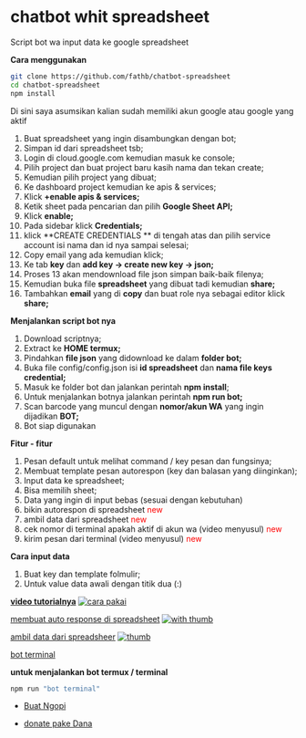 # chatbot whit spreadsheet

Script bot wa input data ke google spreadsheet

**Cara menggunakan**


```bash
git clone https://github.com/fathb/chatbot-spreadsheet
cd chatbot-spreadsheet
npm install
```

Di sini saya asumsikan kalian sudah memiliki akun google atau google yang aktif



1. Buat spreadsheet yang ingin disambungkan dengan bot;
2. Simpan id dari spreadsheet tsb;
3. Login di cloud.google.com kemudian masuk ke console;
4. Pilih project dan buat project baru kasih nama dan tekan create;
5. Kemudian pilih project yang dibuat;
6. Ke dashboard project kemudian ke apis & services;
7. Klick **+enable apis & services;**
8. Ketik sheet pada pencarian dan pilih **Google Sheet API;**
9. Klick **enable;**
10. Pada sidebar klick **Credentials;**
11. klick **CREATE CREDENTIALS ** di tengah atas dan pilih service account isi nama dan id nya sampai selesai;
12. Copy email yang ada kemudian klick;
13. Ke tab **key** dan **add key -> create new key -> json;**
14. Proses 13 akan mendownload file json simpan baik-baik filenya;
15. Kemudian buka file **spreadsheet** yang dibuat tadi kemudian **share;**
16. Tambahkan **email** yang di **copy** dan buat role nya sebagai editor klick **share;**

**Menjalankan script bot nya**



1. Download scriptnya;
2. Extract ke **HOME termux;**
3. Pindahkan **file json** yang didownload ke dalam **folder bot;**
4. Buka file config/config.json isi **id spreadsheet** dan **nama file keys credential;**
5. Masuk ke folder bot dan jalankan perintah **npm install**;
6. Untuk menjalankan botnya jalankan perintah **npm run bot;**
7. Scan barcode yang muncul dengan **nomor/akun WA** yang ingin dijadikan **BOT;**
8. Bot siap digunakan

**Fitur - fitur**



1. Pesan default untuk melihat command / key pesan dan fungsinya;
2. Membuat template pesan autorespon (key dan balasan yang diinginkan);
3. Input data ke spreadsheet;
4. Bisa memilih sheet;
5. Data yang ingin di input bebas (sesuai dengan kebutuhan)
6. bikin autorespon di spreadsheet <span style="color:red">new</span>
7. ambil data dari spreadsheet <span style="color:red">new</span>
8. cek nomor di terminal apakah aktif di akun wa (video menyusul) <span style="color:red">new</span>
9. kirim pesan dari terminal (video menyusul) <span style="color:red">new</span>

**Cara input data**



1. Buat key dan template folmulir;
2. Untuk value data awali dengan titik dua (:)

[**video tutorialnya**](https://youtu.be/b5GwwbGStHc)
[![cara pakai](http://i3.ytimg.com/vi/b5GwwbGStHc/hqdefault.jpg)](https://youtu.be/b5GwwbGStHc)

[membuat auto response di spreadsheet](https://youtu.be/vZsK3uJJaeA)
[![with thumb](http://i3.ytimg.com/vi/vZsK3uJJaeA/hqdefault.jpg)](https://youtu.be/vZsK3uJJaeA)

[ambil data dari spreadsheer](https://youtu.be/3CyTAIvr354)
[![thumb](http://i3.ytimg.com/vi/3CyTAIvr354/hqdefault.jpg)](https://youtu.be/3CyTAIvr354)

[bot terminal](https://youtu.be/DVcqQzKDrds)

**untuk menjalankan bot termux / terminal**

```bash
npm run "bot terminal"
```

- [Buat Ngopi](https://saweria.co/fathb)

- [donate pake Dana](https://link.dana.id/qr/35gzimg9)
